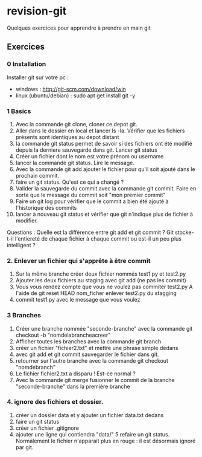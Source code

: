 # revision-git

Quelques exercices pour apprendre à prendre en main git 

## Exercices

### 0 Installation

Installer git sur votre pc :

- windows : http://git-scm.com/download/win
- linux (ubuntu/debian) : sudo apt get install git -y

### 1 Basics

1. Avec la commande git clone, cloner ce depot git.
2. Aller dans le dossier en local et lancer ls -la. Vérifier que les fichiers présents sont identiques au depot distant
3. la commande git status permet de savoir si des fichiers ont été modifié depuis la derniere sauvegarde dans git. Lancer git status
3. Créer un fichier dont le nom est votre prénom ou username
4. lancer la commande git status. Lire le message.
5. Avec la commande git add ajouter le fichier pour qu'il soit ajouté dans le prochain commit.
6. faire un git status. Qu'est ce qui a changé ? 
7. Valider la sauvegarde du commit avec la commande git commit. Faire en sorte que le message du commit soit   "mon premier commit"
8. Faire un git log pour vérifier que le commit a bien été ajouté à l'historique des commits
9. lancer à nouveau git status et vérifier que git n'indique plus de fichier à modifier.

Questions : 
Quelle est la différence entre git add et git commit ? 
Git stocke-t-il l'entiereté de chaque fichier à chaque commit ou est-il un peu plus intelligent ? 

### 2. Enlever un fichier qui s'apprête à être commit

1. Sur la même branche créer deux fichier nommés test1.py et test2.py
2. Ajouter les deux fichiers au staging avec git add (ne pas les commit)
3. Vous vous rendez compte que vous ne voulez pas commiter test2.py 
   A l'aide de git reset HEAD nom_ficher enlever test2.py du stagging
4. commit test1.py avec le message que vous voulez

### 3 Branches

1. Créer une branche nommée "seconde-branche" avec la commande git checkout -b "nomdelabrancheacreer"
2. Afficher toutes les branches avec la commande git branch
3. créer un fichier "fichier2.txt" et mettre une phrase simple dedans
4. avec git add et git commit sauvegarder le fichier dans git.
5. retourner sur l'autre branche avec la commande git checkout "nomdebranch"
6. Le fichier fichier2.txt a disparu ! Est-ce normal ?
7. Avec la commande git merge fusionner le commit de la branche "seconde-branche" dans la première branche


### 4. ignore des fichiers et dossier.

1. créer un dossier data et y ajouter un fichier data.txt dedans
2. faire un git status
3. créer un fichier .gitignore 
4. ajouter une ligne qui contiendra "data/"
5 refaire un git status. Normalement le fichier n'apparait plus en rouge : il est désormais ignoré par git.
